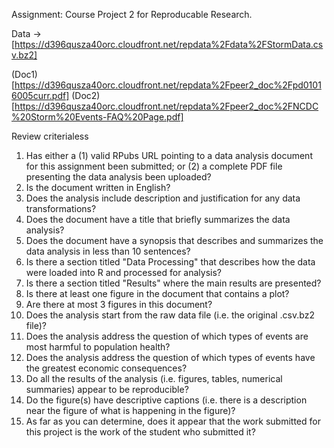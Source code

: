 Assignment: Course Project 2 for Reproducable Research.

Data ->[https://d396qusza40orc.cloudfront.net/repdata%2Fdata%2FStormData.csv.bz2]

(Doc1)[https://d396qusza40orc.cloudfront.net/repdata%2Fpeer2_doc%2Fpd01016005curr.pdf]
(Doc2)[https://d396qusza40orc.cloudfront.net/repdata%2Fpeer2_doc%2FNCDC%20Storm%20Events-FAQ%20Page.pdf]

Review criterialess 
1. Has either a (1) valid RPubs URL pointing to a data analysis document for this assignment been submitted; or (2) a complete PDF file presenting the data analysis been uploaded?
1. Is the document written in English?
1. Does the analysis include description and justification for any data transformations?
1. Does the document have a title that briefly summarizes the data analysis?
1. Does the document have a synopsis that describes and summarizes the data analysis in less than 10 sentences?
1. Is there a section titled "Data Processing" that describes how the data were loaded into R and processed for analysis?
1. Is there a section titled "Results" where the main results are presented?
1. Is there at least one figure in the document that contains a plot?
1. Are there at most 3 figures in this document?
1. Does the analysis start from the raw data file (i.e. the original .csv.bz2 file)?
1. Does the analysis address the question of which types of events are most harmful to population health?
1. Does the analysis address the question of which types of events have the greatest economic consequences?
1. Do all the results of the analysis (i.e. figures, tables, numerical summaries) appear to be reproducible?
1. Do the figure(s) have descriptive captions (i.e. there is a description near the figure of what is happening in the figure)?
1. As far as you can determine, does it appear that the work submitted for this project is the work of the student who submitted it?